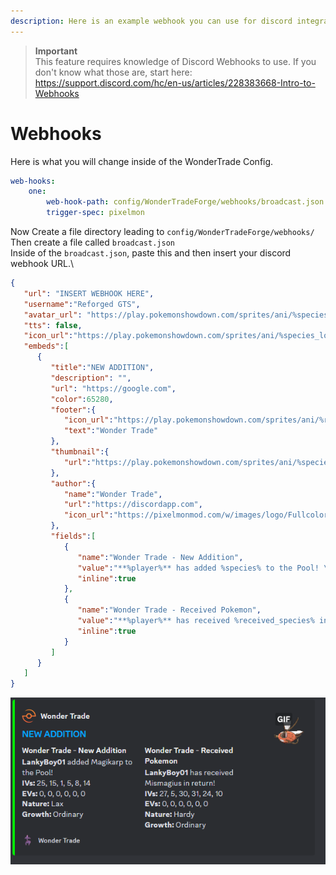 ```yaml
---
description: Here is an example webhook you can use for discord integrations.
---
```


> **Important** \
> This feature requires knowledge of Discord Webhooks to use. If you don't know what those are, start here: https://support.discord.com/hc/en-us/articles/228383668-Intro-to-Webhooks

# Webhooks

Here is what you will change inside of the WonderTrade Config.


```yaml
web-hooks:
    one:
        web-hook-path: config/WonderTradeForge/webhooks/broadcast.json
        trigger-spec: pixelmon
```

Now Create a file directory leading to `config/WonderTradeForge/webhooks/`\
Then create a file called `broadcast.json`\
Inside of the `broadcast.json`, paste this and then insert your discord webhook URL.\


```json
{
   "url": "INSERT WEBHOOK HERE",
   "username":"Reforged GTS",
   "avatar_url": "https://play.pokemonshowdown.com/sprites/ani/%species_lower%.gif",
   "tts": false,
   "icon_url":"https://play.pokemonshowdown.com/sprites/ani/%species_lower%.gif",
   "embeds":[
      {
         "title":"NEW ADDITION",
         "description": "",
         "url": "https://google.com",
         "color":65280,
         "footer":{
            "icon_url":"https://play.pokemonshowdown.com/sprites/ani/%received_species_lower%.gif",
            "text":"Wonder Trade"
         },
         "thumbnail":{
            "url":"https://play.pokemonshowdown.com/sprites/ani/%species_lower%.gif"
         },
         "author":{
            "name":"Wonder Trade",
            "url":"https://discordapp.com",
            "icon_url":"https://pixelmonmod.com/w/images/logo/Fullcolor-50x50.png"
         },
         "fields":[
            {
               "name":"Wonder Trade - New Addition",
               "value":"**%player%** has added %species% to the Pool! \\n**IVs:** %given_ivs% \\n **EVs:** %given_evs% \\n**Nature:** %given_nature% \\n**Growth:** %given_growth%",
               "inline":true
            },
            {
               "name":"Wonder Trade - Received Pokemon",
               "value":"**%player%** has received %received_species% in return! \\n**IVs:** %received_ivs% \\n **EVs:** %received_evs% \\n**Nature:** %received_nature% \\n**Growth:** %received_growth%",
               "inline":true
            }
         ]
      }
   ]
}
```

<img src="../.gitbook/assets/Screenshot 2023-04-19 125938.png" alt=""></img>